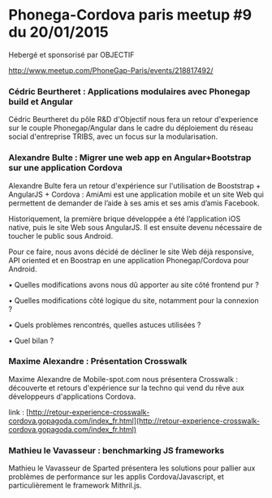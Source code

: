 # Phonega-Cordova paris meetup #9 du 20/01/2015

Hebergé et sponsorisé par OBJECTIF

http://www.meetup.com/PhoneGap-Paris/events/218817492/

### Cédric Beurtheret : Applications modulaires avec Phonegap build et Angular

Cédric Beurtheret du pôle R&D d'Objectif nous fera un retour d'experience sur le couple Phonegap/Angular dans le cadre du déploiement du réseau social d'entreprise TRIBS, avec un focus sur la modularisation.

### Alexandre Bulte : Migrer une web app en Angular+Bootstrap sur une application Cordova
Alexandre Bulte fera un retour d'expérience sur l'utilisation de Booststrap + AngularJS + Cordova : AmiAmi est une application mobile et un site Web qui permettent de demander de l’aide à ses amis et ses amis d’amis Facebook.

Historiquement, la première brique développée a été l’application iOS native, puis le site Web sous AngularJS. Il est ensuite devenu nécessaire de toucher le public sous Android.

Pour ce faire, nous avons décidé de décliner le site Web déjà responsive, API oriented et en Boostrap en une application Phonegap/Cordova pour Android.

• Quelles modifications avons nous dû apporter au site côté frontend pur ?

• Quelles modifications côté logique du site, notamment pour la connexion ?

• Quels problèmes rencontrés, quelles astuces utilisées ?

• Quel bilan ?

### Maxime Alexandre : Présentation Crosswalk
Maxime Alexandre de Mobile-spot.com nous présentera Crosswalk : découverte et retours d'expérience sur la techno qui vend du rêve aux développeurs d'applications Cordova.

link : [http://retour-experience-crosswalk-cordova.gopagoda.com/index_fr.html](http://retour-experience-crosswalk-cordova.gopagoda.com/index_fr.html)

### Mathieu le Vavasseur : benchmarking JS frameworks
Mathieu le Vavasseur de Sparted présentera les solutions pour pallier aux problèmes de performance sur les applis Cordova/Javascript, et particulièrement le framework Mithril.js.




